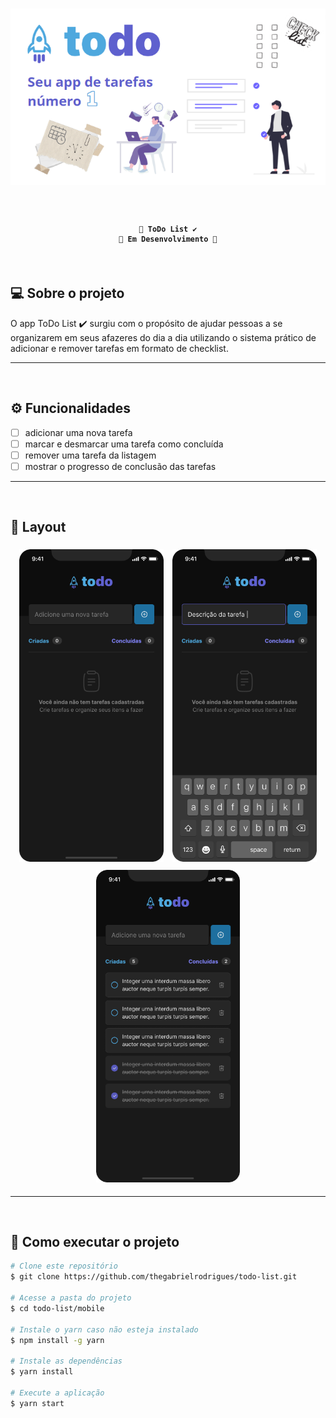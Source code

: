 <h1 align="center">
  <img alt="Banner" src="./assets/banner.png">
</h1>

<br>

<h4 align="center">

    🚧 ToDo List ✔️
    🚧 Em Desenvolvimento 🔨
</h4>

<br>

## 💻 Sobre o projeto
O app ToDo List ✔️ surgiu com o propósito de ajudar pessoas a se organizarem em seus afazeres do dia a dia utilizando o sistema prático de adicionar e remover tarefas em formato de checklist.

---
<br>

## ⚙️ Funcionalidades
- [ ] adicionar uma nova tarefa
- [ ] marcar e desmarcar uma tarefa como concluída
- [ ] remover uma tarefa da listagem
- [ ] mostrar o progresso de conclusão das tarefas

---
<br>

## 🎨 Layout
<div align="center">
  <img alt="ToDo - Empty" src="./assets/todo-empty.png" style="height: 500px; margin: 5px;">
  <img alt="ToDo - Description" src="./assets/todo-description.png" style="height: 500px; margin: 5px;">
  <img alt="ToDo - List" src="./assets/todo-list.png" style="height: 500px; margin: 5px;">
</div>

---
<br>

## 🚀 Como executar o projeto
```bash
# Clone este repositório
$ git clone https://github.com/thegabrielrodrigues/todo-list.git

# Acesse a pasta do projeto
$ cd todo-list/mobile

# Instale o yarn caso não esteja instalado
$ npm install -g yarn

# Instale as dependências
$ yarn install

# Execute a aplicação
$ yarn start
```
